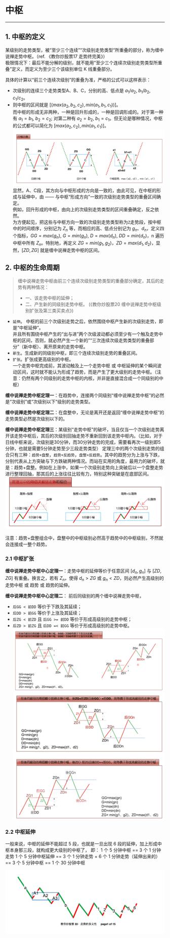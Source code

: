# 中枢

---

## 1. 中枢的定义 
某级别的走势类型，被“至少三个连续”“次级别走势类型“所重叠的部分，称为缠中说禅走势中枢。（ref. 《教你炒股票17 走势终完美》）  
极限情况下：最后不能分解的级别，就不能用“至少三个连续次级别走势类型所重叠”定义，而定义为至少三个该级别单位 K 线重叠部分。

具体的计算以“前三个连续次级别”的重叠为准，严格的公式可以这样表示：  
- 次级别的连续三个走势类型A、B、C，分别的高、低点是 $a_1/a_2$, $b_1/b_2$, $c_1/c_2$。  
- 则中枢的区间就是 $[(max(a_2,b_2,c_2), min(a_1,b_1,c_1))]$。  
  而中枢的形成无非两种，一种是回升形成的，一种是回调形成的。对于第一种有 $a_1=b_1$, $b_2=c_2$; 对第二种有 $a_2=b_2$, $b_1=c_1$。但无论是哪种情况，中枢的公式都可以简化为 $[max(a_2,c_2), min(a_1,c_1)]$。  
  ![中枢结构](./images/中枢结构.png)
  显然，A、C段，其方向与中枢形成的方向是一致的，由此可见，在中枢的形成与延伸中，由 —— 与中枢“形成方向”一致的次级别走势类型的重叠区间确定。  
  例如，回升形成的中枢，由向上的次级别走势类型的区间重叠确定，反之依然。  
  为方便起见，把这些与中枢方向一致的次级别走势类型称为`Z`走势段，按中枢中的时间顺序，分别记为 $Z_n$ 等，而相应的高、低点分别记为 $g_n$、$d_n$，定义四个指标，$GG=max(g_n)$, $G=min(g_n)$, $D=max(d_n)$, $DD=min(d_n)$，n 遍历中枢中所有 $Z_n$。特别地，再定义 $ZG=min(g_1, g_2)$，$ZD=max(d_1,d_2)$，显然，$[ZD, ZG]$ 就是缠中说禅走势中枢的区间。
  

## 2. 中枢的生命周期
> 缠中说禅走势中枢由前三个连续次级别走势类型的重叠部分确定，其后的走势有两种情况：
> - 一、该走势中枢的延伸；
> - 二、产生新的同级别走势中枢。
> (《教你炒股票20 缠中说禅走势中枢级别扩张及第三类买卖点》)

- `延伸`。
  中枢的前三个次级别走势之后，依然围绕中枢产生新的次级别走势，即是“中枢延伸”。  
  并且所有围绕中枢产生的“出与进”两个次级波动都必须至少有一个触及走势中枢的区间，否则，就必然产生一个新的”“三次连续次级走势类型的重叠部分”（新中枢）、离开原来的走势中枢。  
- `新生`。生成新的同级别中枢，即三个连续次级别走势的重叠区间。  
- `扩张`。扩张成更高级别的中枢。  
  一个走势中枢完成前，其波动触及上一个走势中枢 或 中枢延伸的某个瞬间波动区间，这时就不能认为形成了趋势，而是产生了更大级别的走势中枢。（注意：仍然有两个同级别的走势中枢的内核，并非是直接混合成一个同级别的中枢）


**缠中说禅走势中枢定理一**：在趋势中，连接两个同级别“缠中说禅走势中枢”的必然是“次级别”或“次级别以下”级别的走势类型。

**缠中说禅走势中枢定理二**：在盘整中，无论是离开还是返回“缠中说禅走势中枢”的走势类型必然是次级别以下的。

**缠中说禅走势中枢定理三**：某级别“走势中枢”的破坏，当且仅当一个次级别走势离开该走势中枢后，其后的次级别回抽走势不重新回到该走势中枢内。（比如，对于日线中枢来说，次级别是30分钟，而30分钟走势的完成，需要看再次一级别即5分钟，也就是需要5分钟走势至少三段走势类型）
定理三中的两个次级别走势的组合只有三种：`趋势+盘整`，`趋势+反趋势`，`盘整+反趋势`。其中的趋势分为上涨与下跌，分别代表从上方突破与下方跌破两种情况。而站在实用的角度，最用力的破坏，就是：趋势+盘整。例如在上涨中，如果一个次级别走势向上突破后以一个盘整走势进行整理回抽，那其后的上涨往往比较有力，特别这种突破是在底部区间。  
![走势中枢定理三次级别组合](./images/走势中枢定理三次级别走势组合.png)

注意：趋势+盘整组合中，盘整中的中枢级别必然高于趋势中的中枢级别，不然就会连接成一整个趋势。  

### 2.1 中枢扩张
**缠中说禅走势中枢中心定理一**：走势中枢的延伸等价于任意区间 $[d_n, g_n]$ 与 $[ZD, ZG]$ 有重叠。换言之，若有 $Z_n$，使得 $d_n > ZG$ 或 $g_n < ZD$，则必然产生高级别的走势中枢 或 趋势 或 趋势的延伸。

**缠中说禅走势中枢中心定理二**：
前后同级别的两个缠中说禅走势中枢，
- `后GG < 前DD` 等价于下跌及其延续；
- `后DD > 前GG` 等价于上涨及其延续；
- `后ZG < 前ZD` 且 `后GG >= 前DD` 等价于形成高级别的走势中枢；
- `后ZD > 前ZG` 且 `后DD =< 前GG` 等价于形成高级别的走势中枢。
![形成趋势类型或者趋势类型的延伸](./images/趋势中枢公式.png)
![形成更高级别的中枢](./images/中枢扩张公式.png)

### 2.2 中枢延伸 
一般来说，中枢的延伸不能超过 5 段，也就是一旦出现 6 段的延伸，加上形成中枢本身那三段，就构成更大级别的中枢了，
即：
1 个 5 分钟中枢 == 3 个 1 分钟走势 
1 个 5 分钟中枢延伸 == 3 个 1 分钟走势 + 6 个 1 分钟走势（延伸出来的）== 3 个 5 分钟中枢 == 1 个 30 分钟中枢  

![中枢延伸示例](./images/中枢延伸的定义.png)
